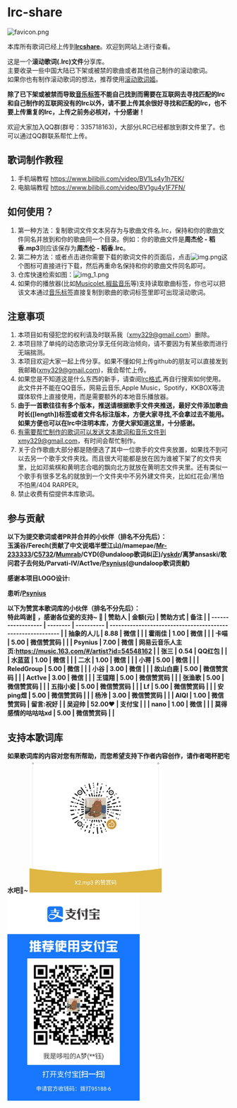 # lrc-share

![favicon.png](https://s2.loli.net/2023/03/27/XjgNvfJtyF4L5Hq.png)

本库所有歌词已经上传到<b>[lrcshare](https://lrcshare.com)</b>。欢迎到网站上进行查看。

这是一个<B>滚动歌词(.lrc)文件</B>分享库。<br/>
主要收录一些中国大陆已下架或被禁的歌曲或者其他自己制作的滚动歌词。<br/>
如果你也有制作滚动歌词的想法，推荐使用[滚动歌词姬](https://lrc-maker.github.io/#/)。<br/>

<b>除了已下架或被禁而导致[音乐标签](https://www.cnblogs.com/vinlxc/p/11347744.html)不能自己找到而需要在互联网去寻找匹配的lrc和自己制作的互联网没有的lrc以外，请不要上传其余很好寻找和匹配的lrc，也不要上传重复的lrc，上传之前务必核对，十分感谢！</b>

欢迎大家加入QQ群(群号：335718163)，大部分LRC已经都放到群文件里了。也可以通过QQ群联系帮忙上传。

## 歌词制作教程
1. 手机端教程 https://www.bilibili.com/video/BV1Ls4y1h7EK/
2. 电脑端教程 https://www.bilibili.com/video/BV1gu4y1F7FN/

## 如何使用？
1. 第一种方法：复制歌词文件文本另存为与歌曲文件名.lrc，保持和你的歌曲文件同名并放到和你的歌曲同一个目录。例如：你的歌曲文件是<b>周杰伦 - 稻香.mp3</b>则应该保存为<b>周杰伦 - 稻香.lrc</b>。
2. 第二种方法：或者点击进你需要下载的歌词文件的页面后，点击![img.png](img.png)这个图标可直接进行下载，然后再重命名保持和你的歌曲文件同名即可。 
3. 仓库快速检索如图：![img_1.png](img_1.png)
4. 如果你的播放器(比如[Musicolet](https://krosbits.in/musicolet/),[椒盐音乐](https://github.com/Moriafly/SaltPlayerSource)等)支持读取歌曲标签，你也可以把该文本通过[音乐标签](https://www.cnblogs.com/vinlxc/p/11347744.html)直接复制到歌曲的歌词标签里即可出现滚动歌词。

## 注意事项
1. 本项目如有侵犯您的权利请及时联系我（xmy329@gmail.com）删除。
2. 本项目除了单纯的动态歌词分享无任何政治倾向，请不要因为有某些歌而进行无端揣测。
3. 本项目欢迎大家一起上传分享。如果不懂如何上传github的朋友可以直接发到我邮箱(xmy329@gmail.com)，我会帮忙上传。
4. 如果您是不知道这是什么东西的新手，请查阅[lrc格式](https://zh.wikipedia.org/wiki/LRC%E6%A0%BC%E5%BC%8F),再自行搜索如何使用。此文件并不能在QQ音乐，网易云音乐,Apple Music，Spotify，KKBOX等流媒体软件上直接使用，而是需要额外的本地音乐播放器。
5. <b>由于一首歌往往有多个版本，推送请根据歌手文件夹推送，最好文件添加歌曲时长([length])标签或者文件名标注版本，方便大家寻找,不会拿过去不能用。如果方便也可以在lrc中注明本库，方便大家知道这里，十分感谢。</b><br/>
6. 有需要帮忙制作的歌词可以发送文本歌词和音乐文件到xmy329@gmail.com，有时间会帮忙制作。<br/>
7. 关于合作歌曲大部分都是随便选了其中一位歌手的文件夹放置，如果找不到可以去另一个歌手文件夹找。而且很大可能都是放在因为谁被下架了的文件夹里，比如邓紫棋和黄明志合唱的飘向北方就放在黄明志文件夹里。还有类似一个歌手有很多艺名的就放到一个文件夹中不另外建文件夹，比如红花会/黑怕不怕黑/404 RARPER。
8. 禁止收费有偿提供本库歌词。

## 参与贡献
<b>以下为提交歌词或者PR并合并的小伙伴（排名不分先后）：<b><br/>
玉溪谷/Ferech(贡献了中文说唱半壁江山)/mamepae/[Mr-233333](https://github.com/Mr-233333)/[C5732](https://github.com/C5732)/[Mumrab](http://music.163.com/artist?id=12968692&userid=103609335)/CYD(<b>@undaloop</b>歌词纠正)/[yskdr](https://space.bilibili.com/91756419)/离梦ansaski/敢问君子去何处/Parvati-IV/Act1ve/[Psynius](https://music.163.com/#/artist?id=54548162)(<b>@undaloop</b>歌词贡献)

感谢本项目LOGO设计:

患听/[Psynius](https://music.163.com/#/artist?id=54548162)

<b>以下为赞赏本歌词库的小伙伴（排名不分先后）：<b><br/>
特此鸣谢💓 ，感谢各位瓷的支持~ 🌹
| 赞助人             | 金额(元) | 赞助方式   | 备注                                                        |
| ------------------ | -------- | ---------- | ----------------------------------------------------------- |
| 抽象的人儿         | 8.88     | 微信       |                                                             |
| 霍雨佳             | 1.00     | 微信       |                                                             |
| 卡喵               | 5.00     | 微信赞赏码 |                                                             |
| Psynius            | 7.00     | 微信       | 网易云音乐人主页:https://music.163.com/#/artist?id=54548162 |
| 张三               | 0.54     | QQ红包     |                                                             |
| 水蓝蓝             | 1.00     | 微信       |                                                             |
| 二水               | 1.00     | 微信       |                                                             |
| 小蒋               | 5.00     | 微信       |                                                             |
| ReledGroup         | 5.00     | 微信       |                                                             |
| 小谷               | 3.00     | 微信       |                                                             |
| 故山白鹿           | 5.00     | 微信赞赏码 |                                                             |
| Act1ve             | 3.00     | 微信       |                                                             |
| 王镱翔             | 5.00     | 微信赞赏码 |                                                             |
| 张渔歌             | 5.00     | 微信赞赏码 |                                                             |
| 五指小瓷           | 5.00     | 微信赞赏码 |                                                             |
| Lf                 | 5.00     | 微信赞赏码 |                                                             |
| 安ping煜           | 5.00     | 微信赞赏码 |                                                             |
| 杨泠               | 3.00     | 微信赞赏码 |                                                             |
| AIQI               | 1.00     | 微信赞赏码 | 留言:祝好                                                   |
| 吴迎帅             | 52.00❤️   | 支付宝     |                                                             |
| nano               | 1.00     | 微信       |                                                             |
| 莫得感情的咕咕咕xd | 5.00     | 微信赞赏码 |                                                             |

## 支持本歌词库
如果歌词库的内容对您有所帮助，而您希望支持下作者内容创作，请作者喝杯肥宅水吧🍺~
<img src="Wechat.jpg" alt="Wechat" width="300px" /><img src="Alipay.jpg" alt="Alipay" width="300px" />

